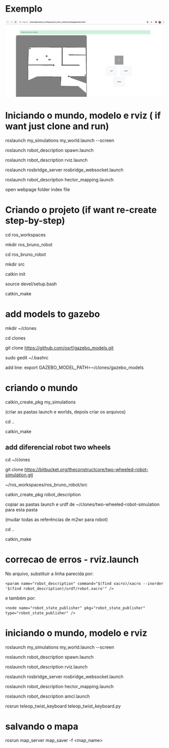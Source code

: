 # Exemplo 

<img src="https://github.com/bruiglesias/ros_robot_basic_mapping_to_web/blob/master/src/webpages/images/image01.png" width="1200"/> 

# Iniciando o mundo, modelo e rviz ( if want just clone and run)

roslaunch my_simulations my_world.launch --screen

roslaunch robot_description spawn.launch

roslaunch robot_description rviz.launch

roslaunch rosbridge_server rosbridge_websocket.launch

roslaunch robot_description hector_mapping.launch

open webpage folder index file 


# Criando o projeto  (if want re-create step-by-step)

cd ros_workspaces

mkdir ros_bruno_robot

cd ros_bruno_robot

mkdir src

catkin init

source devel/setup.bash

catkin_make

# add models to gazebo

mkdir ~/clones 

cd clones 

git clone https://github.com/osrf/gazebo_models.git

sudo gedit ~/.bashrc

add line: export GAZEBO_MODEL_PATH=~/clones/gazebo_models


# criando o mundo

catkin_create_pkg my_simulations

(criar as pastas launch e worlds, depois criar os arquivos)

cd ..

catkin_make


## add diferencial robot two wheels

cd ~/clones

git clone https://bitbucket.org/theconstructcore/two-wheeled-robot-simulation.git

~/ros_workspaces/ros_bruno_robot/src

catkin_create_pkg robot_description

copiar as pastas launch e urdf de  ~/clones/two-wheeled-robot-simulation para esta pasta

(mudar todas as referências de m2wr para robot)

cd ..

catkin_make

# correcao de erros - rviz.launch

No arquivo, substituir a linha parecida por:

```
<param name="robot_description" command="$(find xacro)/xacro --inorder '$(find robot_description)/urdf/robot.xacro'" />

```
e também por:

```
<node name="robot_state_publisher" pkg="robot_state_publisher" type="robot_state_publisher" />
```

# iniciando o mundo, modelo e rviz

roslaunch my_simulations my_world.launch --screen

roslaunch robot_description spawn.launch

roslaunch robot_description rviz.launch

roslaunch rosbridge_server rosbridge_websocket.launch

roslaunch robot_description hector_mapping.launch

roslaunch robot_description amcl.launch

rosrun teleop_twist_keyboard teleop_twist_keyboard.py


# salvando o mapa 

rosrun map_server map_saver -f <map_name>